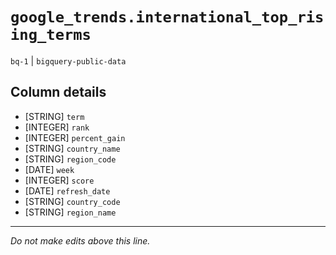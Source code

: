 # `google_trends.international_top_rising_terms`
`bq-1` | `bigquery-public-data`

## Column details
* [STRING]    `term`
* [INTEGER]   `rank`
* [INTEGER]   `percent_gain`
* [STRING]    `country_name`
* [STRING]    `region_code`
* [DATE]      `week`
* [INTEGER]   `score`
* [DATE]      `refresh_date`
* [STRING]    `country_code`
* [STRING]    `region_name`

-------------------------------------------------------------------------------
*Do not make edits above this line.*
